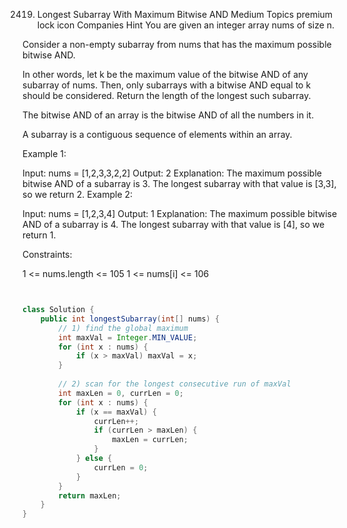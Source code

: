 2419. Longest Subarray With Maximum Bitwise AND
Medium
Topics
premium lock icon
Companies
Hint
You are given an integer array nums of size n.

Consider a non-empty subarray from nums that has the maximum possible bitwise AND.

In other words, let k be the maximum value of the bitwise AND of any subarray of nums. Then, only subarrays with a bitwise AND equal to k should be considered.
Return the length of the longest such subarray.

The bitwise AND of an array is the bitwise AND of all the numbers in it.

A subarray is a contiguous sequence of elements within an array.

 

Example 1:

Input: nums = [1,2,3,3,2,2]
Output: 2
Explanation:
The maximum possible bitwise AND of a subarray is 3.
The longest subarray with that value is [3,3], so we return 2.
Example 2:

Input: nums = [1,2,3,4]
Output: 1
Explanation:
The maximum possible bitwise AND of a subarray is 4.
The longest subarray with that value is [4], so we return 1.
 

Constraints:

1 <= nums.length <= 105
1 <= nums[i] <= 106


```java


class Solution {
    public int longestSubarray(int[] nums) {
        // 1) find the global maximum
        int maxVal = Integer.MIN_VALUE;
        for (int x : nums) {
            if (x > maxVal) maxVal = x;
        }
        
        // 2) scan for the longest consecutive run of maxVal
        int maxLen = 0, currLen = 0;
        for (int x : nums) {
            if (x == maxVal) {
                currLen++;
                if (currLen > maxLen) {
                    maxLen = currLen;
                }
            } else {
                currLen = 0;
            }
        }
        return maxLen;
    }
}
```
